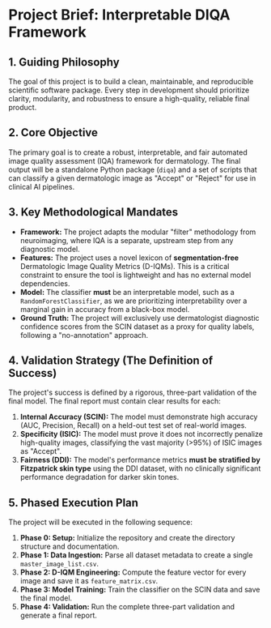 # Project Brief: Interpretable DIQA Framework

## 1. Guiding Philosophy
The goal of this project is to build a clean, maintainable, and reproducible scientific software package. Every step in development should prioritize clarity, modularity, and robustness to ensure a high-quality, reliable final product.

## 2. Core Objective
The primary goal is to create a robust, interpretable, and fair automated image quality assessment (IQA) framework for dermatology. The final output will be a standalone Python package (`diqa`) and a set of scripts that can classify a given dermatologic image as "Accept" or "Reject" for use in clinical AI pipelines.

## 3. Key Methodological Mandates
- **Framework:** The project adapts the modular "filter" methodology from neuroimaging, where IQA is a separate, upstream step from any diagnostic model.
- **Features:** The project uses a novel lexicon of **segmentation-free** Dermatologic Image Quality Metrics (D-IQMs). This is a critical constraint to ensure the tool is lightweight and has no external model dependencies.
- **Model:** The classifier **must** be an interpretable model, such as a `RandomForestClassifier`, as we are prioritizing interpretability over a marginal gain in accuracy from a black-box model.
- **Ground Truth:** The project will exclusively use dermatologist diagnostic confidence scores from the SCIN dataset as a proxy for quality labels, following a "no-annotation" approach.

## 4. Validation Strategy (The Definition of Success)
The project's success is defined by a rigorous, three-part validation of the final model. The final report must contain clear results for each:
1.  **Internal Accuracy (SCIN):** The model must demonstrate high accuracy (AUC, Precision, Recall) on a held-out test set of real-world images.
2.  **Specificity (ISIC):** The model must prove it does not incorrectly penalize high-quality images, classifying the vast majority (>95%) of ISIC images as "Accept".
3.  **Fairness (DDI):** The model's performance metrics **must be stratified by Fitzpatrick skin type** using the DDI dataset, with no clinically significant performance degradation for darker skin tones.

## 5. Phased Execution Plan
The project will be executed in the following sequence:
1.  **Phase 0: Setup:** Initialize the repository and create the directory structure and documentation.
2.  **Phase 1: Data Ingestion:** Parse all dataset metadata to create a single `master_image_list.csv`.
3.  **Phase 2: D-IQM Engineering:** Compute the feature vector for every image and save it as `feature_matrix.csv`.
4.  **Phase 3: Model Training:** Train the classifier on the SCIN data and save the final model.
5.  **Phase 4: Validation:** Run the complete three-part validation and generate a final report.
